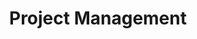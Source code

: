 ---
layout: default
title: Project Management
nav_order: 2
has_children: true
permalink: /project-management/
---
